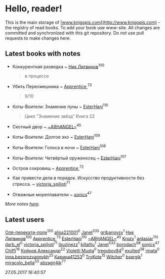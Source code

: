 # Hello, reader!
This is the main storage of [www.knigopis.com](http://www.knigopis.com) - the registry of read books.
To add your book use www-site. All changes are committed and synchronized with this git repository.
Do not use pull requests to make changes here.


## Latest books with notes
* Конкурентная разведка ~ [Ник Литвинов](users/241/241974816-vkontakte)<sup>100</sup>
    > в процессе

* Убить Пересмешника ~ [Apprentice ](users/528/52821952-vkontakte)<sup>73</sup>
    > 9/10

* Коты-Воители: Знамение луны ~ [EsterHani](users/305/30558181-vkontakte)<sup>110</sup>
    > Цикл "Знамение звёзд"
    > Книга 22

* Скотный двор ~ [~ARHANGEL~](users/642/64251996-vkontakte)<sup>45</sup>

* Коты-Воители: Долгое эхо ~ [EsterHani](users/305/30558181-vkontakte)<sup>109</sup>

* Коты-Воители: Голоса в ночи ~ [EsterHani](users/305/30558181-vkontakte)<sup>108</sup>

* Коты-Воители: Четвёртый оруженосец ~ [EsterHani](users/305/30558181-vkontakte)<sup>107</sup>

* Остров сокровищ ~ [Apprentice ](users/528/52821952-vkontakte)<sup>72</sup>

* Как привести дела в порядок. Искусство продуктивности без стресса. ~ [victoria_spilioti](users/219/219259003-vkontakte)<sup>71</sup>

* Отважные мореплаватели ~ [sonics](users/588/5880221-vkontakte)<sup>47</sup>


_More notes [here](latest_books_with_notes.md)._


## Latest users
[Оля-перекати-поле](users/108/10848515355906827860-mailru)<sup>100</sup> 
[alisa221001](users/172/172405580-vkontakte)<sup>0</sup> 
[Janet](users/108/108113656204404967440-google)<sup>535</sup> 
[gribanovsv](users/701/7011021-vkontakte)<sup>1</sup> 
[Ник Литвинов](users/241/241974816-vkontakte)<sup>100</sup> 
[Apprentice ](users/528/52821952-vkontakte)<sup>73</sup> 
[EsterHani](users/305/30558181-vkontakte)<sup>110</sup> 
[~ARHANGEL~](users/642/64251996-vkontakte)<sup>45</sup> 
[Krozy](users/100/100001728431584-facebook)<sup>1</sup> 
[antasiar](users/688/68827372-vkontakte)<sup>110</sup> 
[darb_el](users/184/184135339-vkontakte)<sup>0</sup> 
[victoria_spilioti](users/219/219259003-vkontakte)<sup>71</sup> 
[ibuzinezz](users/430/430126578-vkontakte)<sup>1</sup> 
[killalltu](users/118/1188128011316384-facebook)<sup>1</sup> 
[Janet](users/205/20565064-vkontakte)<sup>533</sup> 
[borodach](users/157/15706320-vkontakte)<sup>98</sup> 
[sonics](users/588/5880221-vkontakte)<sup>47</sup> 
[Chiffi](users/105/105831994080785626680-google)<sup>16</sup> 
[Койнов Александр](users/414/414040473-vkontakte)<sup>22</sup> 
[Violetti Musta](users/429/429430862-vkontakte)<sup>0</sup> 
[tregubov84](users/421/421477925-vkontakte)<sup>0</sup> 
[exulted](users/100/100599204551896265722-google)<sup>38</sup> 
[rinata](users/109/109765015536169874317-google)<sup>0</sup> 
[inna.besprozvannykh](users/733/73323849-yandex)<sup>25</sup> 
[Карина41253](users/134/134130628-vkontakte)<sup>0</sup> 
[TryKote](users/145/145737651-vkontakte)<sup>15</sup> 
[Witcher](users/187/187698988-vkontakte)<sup>0</sup> 
[bsergik](users/108/108664297870274640182-google)<sup>1</sup> 
[miracolo_bella](users/180/180139283-vkontakte)<sup>53</sup> 
[abzagir4ik](users/362/3621623-vkontakte)<sup>77</sup> 


_27.05.2017 16:40:57_
